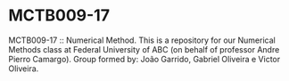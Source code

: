 # MCTB009-17
MCTB009-17 :: Numerical Method.
This is a repository for our Numerical Methods class at Federal University of ABC (on behalf of professor Andre Pierro Camargo).
Group formed by: João Garrido, Gabriel Oliveira e Victor Oliveira.
